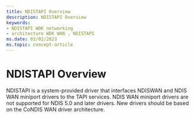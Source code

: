 ```yaml
---
title: NDISTAPI Overview
description: NDISTAPI Overview
keywords:
- NDISTAPI WDK networking
- architecture WDK WAN , NDISTAPI
ms.date: 03/02/2023
ms.topic: concept-article
---
```


# NDISTAPI Overview





NDISTAPI is a system-provided driver that interfaces NDISWAN and NDIS WAN miniport drivers to the TAPI services. NDIS WAN miniport drivers are not supported for NDIS 5.0 and later drivers. New drivers should be based on the CoNDIS WAN driver architecture.

 

 





